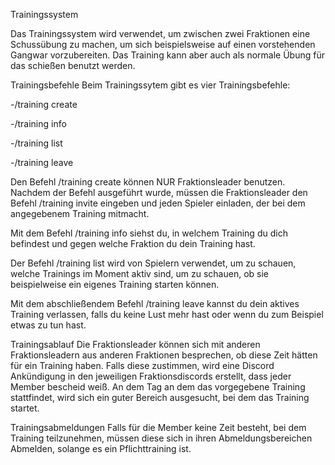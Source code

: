 Trainingssystem


Das Trainingssystem wird verwendet, um zwischen zwei Fraktionen eine Schussübung zu machen, um sich beispielsweise auf einen vorstehenden Gangwar vorzubereiten. Das Training kann aber auch als normale Übung für das schießen benutzt werden.



Trainingsbefehle
Beim Trainingssytem gibt es vier Trainingsbefehle:

-/training create

-/training info

-/training list

-/training leave



Den Befehl /training create können NUR Fraktionsleader benutzen. Nachdem der Befehl ausgeführt wurde, müssen die Fraktionsleader den Befehl /training invite eingeben und jeden Spieler einladen, der bei dem angegebenem Training mitmacht.



Mit dem Befehl /training info siehst du, in welchem Training du dich befindest und gegen welche Fraktion du dein Training hast.



Der Befehl /training list wird von Spielern verwendet, um zu schauen, welche Trainings im Moment aktiv sind, um zu schauen, ob sie beispielweise ein eigenes Training starten können.



Mit dem abschließendem Befehl /training leave kannst du dein aktives Training verlassen, falls du keine Lust mehr hast oder wenn du zum Beispiel etwas zu tun hast.



Trainingsablauf
Die Fraktionsleader können sich mit anderen Fraktionsleadern aus anderen Fraktionen besprechen, ob diese Zeit hätten für ein Training haben. Falls diese zustimmen, wird eine Discord Ankündigung in den jeweiligen Fraktionsdiscords erstellt, dass jeder Member bescheid weiß. An dem Tag an dem das vorgegebene Training stattfindet, wird sich ein guter Bereich ausgesucht, bei dem das Training startet.



Trainingsabmeldungen
Falls für die Member keine Zeit besteht, bei dem Training teilzunehmen, müssen diese sich in ihren Abmeldungsbereichen Abmelden, solange es ein Pflichttraining ist.
